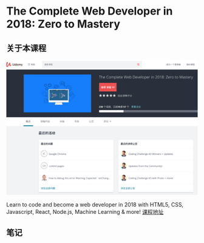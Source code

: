 # The Complete Web Developer in 2018: Zero to Mastery

## 关于本课程
![zero](zero-Mastery.png)

Learn to code and become a web developer in 2018 with HTML5, CSS, Javascript, React, Node.js, Machine Learning & more!
[课程地址](https://www.udemy.com/the-complete-web-developer-in-2018/learn/v4/overview)

## 笔记




